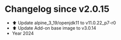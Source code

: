 # Changelog since v2.0.15
- ⬆️ Update alpine_3_19/openjdk11 to v11.0.22_p7-r0 
- ⬆️ Update Add-on base image to v3.0.14 
- Year 2024 
